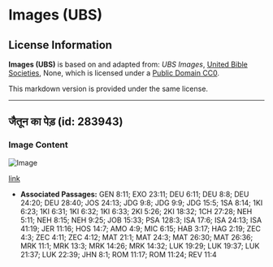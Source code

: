 # Images (UBS)

## License Information

**Images (UBS)** is based on and adapted from: _UBS Images_, [United Bible Societies](https://unitedbiblesocieties.org/), None, which is licensed under a [Public Domain CC0](https://creativecommons.org/public-domain/cc0/).

This markdown version is provided under the same license.



--------------------------------

## जैतून का पेड़ (id: 283943)

### Image Content

![Image](https://cdn.aquifer.bible/aquifer-content/resources/Media/WEB-0681_olive_tree.jpg)

[link](https://cdn.aquifer.bible/aquifer-content/resources/Media/WEB-0681_olive_tree.jpg)

* **Associated Passages:** GEN 8:11; EXO 23:11; DEU 6:11; DEU 8:8; DEU 24:20; DEU 28:40; JOS 24:13; JDG 9:8; JDG 9:9; JDG 15:5; 1SA 8:14; 1KI 6:23; 1KI 6:31; 1KI 6:32; 1KI 6:33; 2KI 5:26; 2KI 18:32; 1CH 27:28; NEH 5:11; NEH 8:15; NEH 9:25; JOB 15:33; PSA 128:3; ISA 17:6; ISA 24:13; ISA 41:19; JER 11:16; HOS 14:7; AMO 4:9; MIC 6:15; HAB 3:17; HAG 2:19; ZEC 4:3; ZEC 4:11; ZEC 4:12; MAT 21:1; MAT 24:3; MAT 26:30; MAT 26:36; MRK 11:1; MRK 13:3; MRK 14:26; MRK 14:32; LUK 19:29; LUK 19:37; LUK 21:37; LUK 22:39; JHN 8:1; ROM 11:17; ROM 11:24; REV 11:4


